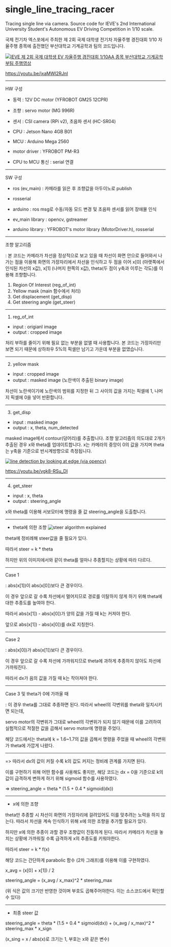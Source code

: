 # single_line_tracing_racer
Tracing single line via camera. Source code for IEVE's 2nd International University Student's Autonomous EV Driving Competition in 1/10 scale.

국제 전기차 엑스포에서 주최한 제 2회 국제 대학생 전기차 자율주행 경진대회 1/10 자율주행 종목에 출전했던 부산대학교 기계공학과 팀의 코드입니다.

[![IEVE 제 2회 국제 대학생 EV 자율주행 경진대회 1/10AA 종목 부산대학교 기계공학부팀 주행영상](https://img.youtube.com/vi/jxaMWl2RJnI/0.jpg)](https://www.youtube.com/watch?v=jxaMWl2RJnI)


https://youtu.be/jxaMWl2RJnI

------------------------------------------------------------------------------------------------------------------------------------

HW 구성
- 동력 : 12V DC motor (YFROBOT GM25 12CPR)
- 조향 : servo motor (MG 996R)
- 센서 : CSI camera (RPi v2), 초음파 센서 (HC-SR04)

- CPU : Jetson Nano 4GB B01
- MCU : Arduino Mega 2560
- motor driver : YFROBOT PM-R3
- CPU to MCU 통신 : serial 연결

------------------------------------------------------------------------------------------------------------------------------------

SW 구성
- ros (ev_main) : 카메라를 읽은 후 조향값을 아두이노로 publish
- rosserial
- arduino : ros msg로 수동/자동 모드 변경 및 초음파 센서를 읽어 장애물 인식

- ev_main library : opencv, gstreamer
- arduino library : YFROBOT's motor library (MotorDriver.h), rosserial

------------------------------------------------------------------------------------------------------------------------------------

조향 알고리즘

: 본 코드는 카메라가 차선을 정상적으로 보고 있을 때 차선이 화면 안으로 들어와서 나가는 점을 이용해 화면의 가장자리에서 차선을 인식하고 두 점을 이어 x[0] (아랫쪽에서 인식된 차선의 x값), x[1] (나머지 한쪽의 x값), theta(두 점이 y축과 이루는 각도)를 이용해 조향합니다.

1. Region Of Interest (reg_of_int)
2. Yellow mask (main 함수에서 처리)
3. Get displacement (get_disp)
4. Get steering angle (get_steer)

------------------------------------------------------------------------------------------------------------------------------------

1. reg_of_int
- input  : origianl image
- output : cropped image

처리 부하를 줄이기 위해 필요 없는 부분을 없앨 때 사용합니다. 본 코드는 가장자리만 보면 되기 때문에 상하좌우 5%의 픽셀만 남기고 가운데 부분을 없앴습니다.


------------------------------------------------------------------------------------------------------------------------------------

2. yellow mask
- input  : cropped image
- output : masked image (노란색이 추출된 binary image)

차선이 노란색이기에 노란색의 범위를 지정한 뒤 그 사이의 값을 가지는 픽셀에 1, 나머지 픽셀에 0을 넣어 반환합니다.


------------------------------------------------------------------------------------------------------------------------------------

3. get_disp
- input  : masked image
- output : x, theta, num_detected

masked image에서 contour(덩어리)를 추출합니다. 조향 알고리즘의 의도대로 2개가 추출된 경우 x와 theta를 업데이트합니다. x는 카메라의 중앙이 0의 값을 가지며 theta는 y축을 기준으로 반시계방향으로 측정됩니다.


[![line detection by looking at edge (via opencv)](https://img.youtube.com/vi/vgk8-RSu_DI/0.jpg)](https://www.youtube.com/watch?v=vgk8-RSu_DI)


https://youtu.be/vgk8-RSu_DI


------------------------------------------------------------------------------------------------------------------------------------

4. get_steer
- input  : x, theta
- output : steering_angle

x와 theta를 이용해 서보모터에 명령을 줄 값 steering_angle을 도출합니다.

------------------------------------------------------------------------------------------------------------------------------------

* theta에 의한 조향
![steer algorithm explained](https://user-images.githubusercontent.com/127417901/236361338-eddae67c-dd5a-4232-abee-9ba8e67f2264.png)


theta에 정비례해 steer값을 줄 필요가 있다.

따라서 steer = k * theta



하지만 위의 이미지에서와 같이 theta를 얼마나 추종할지는 상황에 따라 다르다.

------------------------------------------------------------------------------------------------------------------------------------

Case 1

: abs(x[1])이 abs(x[0])보다 큰 경우이다.

이 경우 앞으로 갈 수록 차선에서 멀어지므로 경로를 이탈하지 않게 하기 위해 theta에 대한 추종도를 높여야 한다.

따라서 abs(x[1]) - abs(x[0])가 양의 값을 가질 때 k는 커져야 한다.

앞으로 abs(x[1]) - abs(x[0])를 dx로 지칭한다.


------------------------------------------------------------------------------------------------------------------------------------


Case 2

: abs(x[0])가 abs(x[1])보다 큰 경우이다.

이 경우 앞으로 갈 수록 차선에 가까워지므로 theta에 과하게 추종하지 않아도 차선에 가까워진다.

따라서 dx가 음의 값을 가질 때 k는 작아져야 한다.


------------------------------------------------------------------------------------------------------------------------------------


Case 3 및 theta가 0에 가까울 때

: 이 경우 theta를 그대로 추종하면 된다. 따라서 wheel의 각변위를 theta와 일치시키면 되는데, 

servo motor의 각변위가 그대로 wheel의 각변위가 되지 않기 때문에 이를 고려하여 실험적으로 적절한 값을 곱해서 servo motor에 명령을 주었다. 

해당 코드에서는 theta에 k = 1.6~1.7의 값을 곱해서 명령을 주었을 때 wheel의 각변위가 theta에 가깝게 나왔다.

------------------------------------------------------------------------------------------------------------------------------------

=> 따라서 dx의 값이 커질 수록 k의 값도 커지는 정비례 관계를 가지면 된다.

이를 구현하기 위해 어떤 함수를 사용해도 좋지만, 해당 코드는 dx = 0을 기준으로 k의 값이 급격하게 변하게 하기 위해 sigmoid 함수를 사용하였다.

=> steering_angle = theta * (1.5 + 0.4 * sigmoid(dx))


------------------------------------------------------------------------------------------------------------------------------------

* x에 의한 조향


theta만 추종할 시 차선이 화면의 가장자리에 걸려있어도 이를 맞추려는 노력을 하지 않는다. 따라서 차선을 계속 인식하기 위해 x에 의한 조향을 추가할 필요가 있다.

하지만 x에 의한 추종이 과할 경우 조향값이 진동하게 된다. 따라서 카메라가 차선을 놓치는 상황에 가까워질 수록 급격하게 x의 추종도를 키워야한다.

따라서 steer = k * f(x)

해당 코드는 간단하게 parabolic 함수 (2차 그래프)를 이용해 이를 구현하였다.


x_avg = (x[0] + x[1]) / 2

steering_angle = (x_avg / x_max)^2 * steering_max


(위 식은 값의 크기만 반영한 것이며 부호도 곱해주어야한다. 이는 소스코드에서 확인할 수 있다)


------------------------------------------------------------------------------------------------------------------------------------

* 최종 steer 값


steering_angle = theta * (1.5 + 0.4 * sigmoid(dx)) + (x_avg / x_max)^2 * steering_max * x_sign

(x_sing = x / abs(x)로 크기는 1, 부호는 x와 같은 변수)


